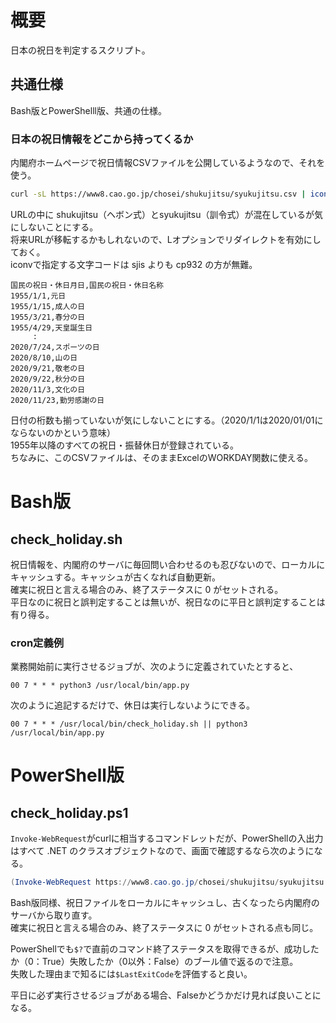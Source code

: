 # 概要
日本の祝日を判定するスクリプト。  

## 共通仕様
Bash版とPowerShelll版、共通の仕様。

### 日本の祝日情報をどこから持ってくるか
内閣府ホームページで祝日情報CSVファイルを公開しているようなので、それを使う。

```bash
curl -sL https://www8.cao.go.jp/chosei/shukujitsu/syukujitsu.csv | iconv -f cp932
```

URLの中に shukujitsu（ヘボン式）とsyukujitsu（訓令式）が混在しているが気にしないことにする。  
将来URLが移転するかもしれないので、Lオプションでリダイレクトを有効にしておく。  
iconvで指定する文字コードは sjis よりも cp932 の方が無難。  

```
国民の祝日・休日月日,国民の祝日・休日名称
1955/1/1,元日
1955/1/15,成人の日
1955/3/21,春分の日
1955/4/29,天皇誕生日
     :
2020/7/24,スポーツの日
2020/8/10,山の日
2020/9/21,敬老の日
2020/9/22,秋分の日
2020/11/3,文化の日
2020/11/23,勤労感謝の日
```

日付の桁数も揃っていないが気にしないことにする。（2020/1/1は2020/01/01にならないのかという意味）  
1955年以降のすべての祝日・振替休日が登録されている。  
ちなみに、このCSVファイルは、そのままExcelのWORKDAY関数に使える。  

# Bash版
## check_holiday.sh
祝日情報を、内閣府のサーバに毎回問い合わせるのも忍びないので、ローカルにキャッシュする。キャッシュが古くなれば自動更新。  
確実に祝日と言える場合のみ、終了ステータスに 0 がセットされる。  
平日なのに祝日と誤判定することは無いが、祝日なのに平日と誤判定することは有り得る。

### cron定義例
業務開始前に実行させるジョブが、次のように定義されていたとすると、

```
00 7 * * * python3 /usr/local/bin/app.py
```

次のように追記するだけで、休日は実行しないようにできる。

```
00 7 * * * /usr/local/bin/check_holiday.sh || python3 /usr/local/bin/app.py
```

# PowerShell版
## check_holiday.ps1
`Invoke-WebRequest`がcurlに相当するコマンドレットだが、PowerShellの入出力はすべて .NET のクラスオブジェクトなので、画面で確認するなら次のようになる。

```powershell
(Invoke-WebRequest https://www8.cao.go.jp/chosei/shukujitsu/syukujitsu.csv).Content
```

Bash版同様、祝日ファイルをローカルにキャッシュし、古くなったら内閣府のサーバから取り直す。  
確実に祝日と言える場合のみ、終了ステータスに 0 がセットされる点も同じ。

PowerShellでも`$?`で直前のコマンド終了ステータスを取得できるが、成功したか（0：True）失敗したか（0以外：False）のブール値で返るので注意。  
失敗した理由まで知るには`$LastExitCode`を評価すると良い。

平日に必ず実行させるジョブがある場合、Falseかどうかだけ見れば良いことになる。
